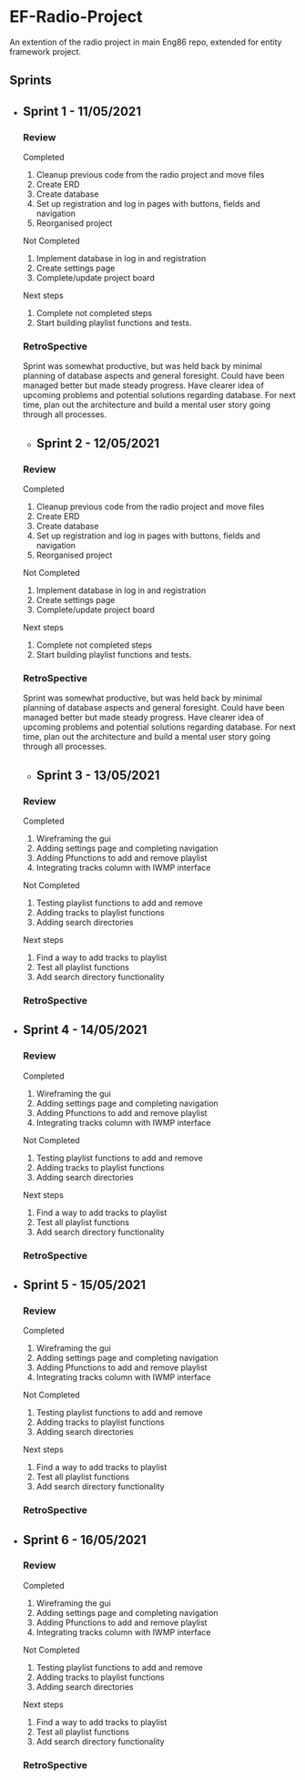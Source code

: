 # EF-Radio-Project
An extention of the radio project in main Eng86 repo, extended for entity framework project.






## Sprints

- ## Sprint 1 - 11/05/2021
  ### Review 
  
  Completed
  1. Cleanup previous code from the radio project and move files
  2. Create ERD
  3. Create database
  4. Set up registration and log in pages with buttons, fields and navigation
  5. Reorganised project
  
  Not Completed
  1. Implement database in log in and registration
  2. Create settings page
  3. Complete/update project board

  Next steps
  1. Complete not completed steps 
  2. Start building playlist functions and tests.
  
  ### RetroSpective
  <p>
  Sprint was somewhat productive, but was held back by minimal planning of database aspects and general foresight. Could have been managed better but made steady progress. Have clearer idea of upcoming problems and potential solutions regarding database. For next time, plan out the architecture and build a mental user story going through all processes.
  </p>
  
  
  - ## Sprint 2 - 12/05/2021
  ### Review 
  
  Completed
  1. Cleanup previous code from the radio project and move files
  2. Create ERD
  3. Create database
  4. Set up registration and log in pages with buttons, fields and navigation
  5. Reorganised project
  
  Not Completed
  1. Implement database in log in and registration
  2. Create settings page
  3. Complete/update project board

  Next steps
  1. Complete not completed steps 
  2. Start building playlist functions and tests.
  
  ### RetroSpective
  <p>
  Sprint was somewhat productive, but was held back by minimal planning of database aspects and general foresight. Could have been managed better but made steady progress. Have clearer idea of upcoming problems and potential solutions regarding database. For next time, plan out the architecture and build a mental user story going through all processes.
  </p>
  
    - ## Sprint 3 - 13/05/2021
  ### Review 
  
  Completed
  1. Wireframing the gui
  2. Adding settings page and completing navigation
  3. Adding Pfunctions to add and remove playlist
  4. Integrating tracks column with IWMP interface
  
  Not Completed
  1. Testing playlist functions to add and remove
  2. Adding tracks to playlist functions
  3. Adding search directories

  Next steps
  1. Find a way to add tracks to playlist
  2. Test all playlist functions
  3. Add search directory functionality
  
  ### RetroSpective
  <p>
  
  </p>
  
- ## Sprint 4 - 14/05/2021
  ### Review 
  
  Completed
  1. Wireframing the gui
  2. Adding settings page and completing navigation
  3. Adding Pfunctions to add and remove playlist
  4. Integrating tracks column with IWMP interface
  
  Not Completed
  1. Testing playlist functions to add and remove
  2. Adding tracks to playlist functions
  3. Adding search directories

  Next steps
  1. Find a way to add tracks to playlist
  2. Test all playlist functions
  3. Add search directory functionality
  
  ### RetroSpective
  <p>
  
  </p>
  
- ## Sprint 5 - 15/05/2021
  ### Review 
  
  Completed
  1. Wireframing the gui
  2. Adding settings page and completing navigation
  3. Adding Pfunctions to add and remove playlist
  4. Integrating tracks column with IWMP interface
  
  Not Completed
  1. Testing playlist functions to add and remove
  2. Adding tracks to playlist functions
  3. Adding search directories

  Next steps
  1. Find a way to add tracks to playlist
  2. Test all playlist functions
  3. Add search directory functionality
  
  ### RetroSpective
  <p>
  
  </p>
  
- ## Sprint 6 - 16/05/2021
  ### Review 
  
  Completed
  1. Wireframing the gui
  2. Adding settings page and completing navigation
  3. Adding Pfunctions to add and remove playlist
  4. Integrating tracks column with IWMP interface
  
  Not Completed
  1. Testing playlist functions to add and remove
  2. Adding tracks to playlist functions
  3. Adding search directories

  Next steps
  1. Find a way to add tracks to playlist
  2. Test all playlist functions
  3. Add search directory functionality
  
  ### RetroSpective
  <p>
  
  </p>
  
  
  
  

